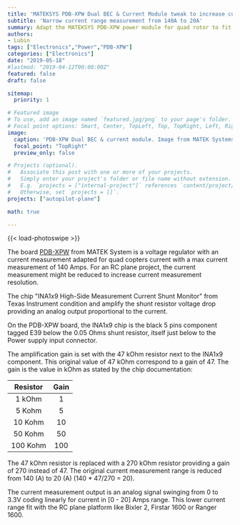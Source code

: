 ```yaml
---
title: 'MATEKSYS PDB-XPW Dual BEC & Current Module tweak to increase current measurement sensitivity'
subtitle: 'Narrow current range measurement from 140A to 20A'
summary: Adapt the MATEKSYS PDB-XPW power module for quad rotor to fit electric RC plane with lower current requirements. Change current measurement range by replacing one single resistor from the Op-Amp current measurement circuit.
authors:
- Lubin
tags: ["Electronics","Power","PDB-XPW"]
categories: ["Electronics"]
date: "2019-05-18"
#lastmod: "2019-04-12T00:00:00Z"
featured: false
draft: false

sitemap:
  priority: 1

# Featured image
# To use, add an image named `featured.jpg/png` to your page's folder.
# Focal point options: Smart, Center, TopLeft, Top, TopRight, Left, Right, BottomLeft, Bottom, BottomRight
image:
  caption: 'PDB-XPW Dual BEC & current module. Image from MATEK Systems.'
  focal_point: "TopRight"
  preview_only: false

# Projects (optional).
#   Associate this post with one or more of your projects.
#   Simply enter your project's folder or file name without extension.
#   E.g. `projects = ["internal-project"]` references `content/project/deep-learning/index.md`.
#   Otherwise, set `projects = []`.
projects: ["autopilot-plane"]

math: true

---
```


<!-- Enable Photo Swipe + gallery features -->
{{< load-photoswipe >}}

The board [PDB-XPW](http://www.mateksys.com/?portfolio=pdb-xpw) from MATEK System is a voltage regulator with an current measurement adapted for quad copters current with a max current measurement of 140 Amps. For an RC plane project, the current measurement might be reduced to increase current measurement resolution.

The chip "INA1x9 High-Side Measurement Current Shunt Monitor" from Texas Instrument condition and amplify the shunt resistor voltage drop providing an analog output proportional to the current.

On the PDB-XPW board, the INA1x9 chip is the black 5 pins component tagged E39 below the 0.05 Ohms shunt resistor, itself just below to the Power supply input connector.

The amplification gain is set with the 47 kOhm resistor next to the INA1x9 component. This original value of 47 kOhm correspond to a gain of 47.
The gain is the value in kOhm as stated by the chip documentation: 

|Resistor|Gain|
|:---:|:---:|
|1 kOhm | 1 |
|5 Kohm | 5 |
|10 Kohm | 10 |
|50 Kohm | 50 |
|100 Kohm | 100 |

The 47 kOhm resistor is replaced with a 270 kOhm resistor providing a gain of 270 instead of 47. 
The original current measurement range is reduced from 140 (A) to 20 (A) (140 * 47/270 = 20). 

The current measurement output is an analog signal swinging from 0 to 3.3V coding linearly for current in [0 - 20] Amps range. This lower current range fit with the RC plane platform like Bixler 2, Firstar 1600 or Ranger 1600.


